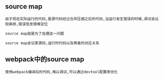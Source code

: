 <!--
 * @Author: your name
 * @Date: 2021-05-08 01:34:00
 * @LastEditTime: 2021-05-08 01:35:50
 * @LastEditors: your name
 * @Description: In User Settings Edit
 * @FilePath: \site\前端学习\笔记\webpack\devtool配置\devtool配置.md
-->
## source map
    由于现在实际运行的代码,是源代码经过合并压缩之后的代码,当运行发生错误的时候,调试会比较麻烦,错误信息很难定位

    source map就是为了处理这一问题

    source map会记录源码,运行时代码以及两者的对应关系

## webpack中的source map
    使用webpack编译后的代码,难以调试,可以通过devtool配置来优化


    